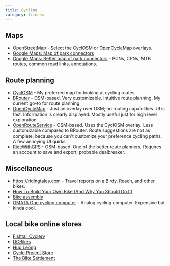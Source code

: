 ```yaml
---
title: Cycling
category: fitness
---
```

## Maps

- [OpenStreetMap](https://www.openstreetmap.org/) - Select the CyclOSM or OpenCycleMap overlays.
- [Google Maps: Map of park connectors](https://www.google.com/maps/d/u/0/viewer?msa=0&dg=feature&mid=1wpVo946QUwM2HM4MvNmvr2UdYG0&ll=1.4152748545020726%2C103.8337928146973&z=13)
- [Google Maps: Better map of park connectors](https://www.google.com/maps/d/u/0/viewer?mid=1d-f3wTmqM3jmT7C1LtTzorsRbGw&shorturl=1&ll=1.333225619549455%2C103.93625551620613&z=15) - PCNs, CPNs, MTB routes, common road links, annotations.

## Route planning

- [CyclOSM](https://www.cyclosm.org/) - My preferred map for looking at cycling routes.
- [BRouter](https://brouter.de/brouter-web/) - OSM-based. Very customizable. Intuitive route planning. My current go-to for route planning.
- [OpenCycleMap](https://www.opencyclemap.org/) - Just an overlay over OSM; no routing capabilities. UI is fast. Information is clearly displayed. Mostly useful just for high level exploration.
- [OpenRouteService](https://maps.openrouteservice.org) - OSM-based. Uses the CyclOSM overlay. Less customizable compared to BRouter. Route suggestions are not as complete, because you can't customize your preference cycling paths. A few annoying UI quirks.
- [RideWithGPS](https://ridewithgps.com/routes/new) - OSM-based. One of the better route planners. Requires an account to save and export, probable dealbreaker.

## Miscellaneous

- https://ridingtales.com - Travel reports on a Birdy, Reach, and other bikes.
- [How To Build Your Own Bike (And Why You Should Do It)](https://www.icebike.org/build-your-own-bike/)
- [Bike assembly](https://www.youtube.com/watch?v=sU2ES4dvWkc)
- [OMATA One cycling computer](https://omata.com/collections/all/products/omata-one-kph?variant=47672917909) - Analog cycling computer. Expensive but kinda cool.

## Local bike online stores

- [Fishtail Cyclery](https://www.fishtailcyclery.com)
- [DCBikes](https://dcbikes.com.sg/)
- [Hup Leong](https://www.hupleong.co/)
- [Cycle Project Store](https://www.cycleprojectstore.com)
- [The Bike Settlement](https://www.thebikesettlement.com)
